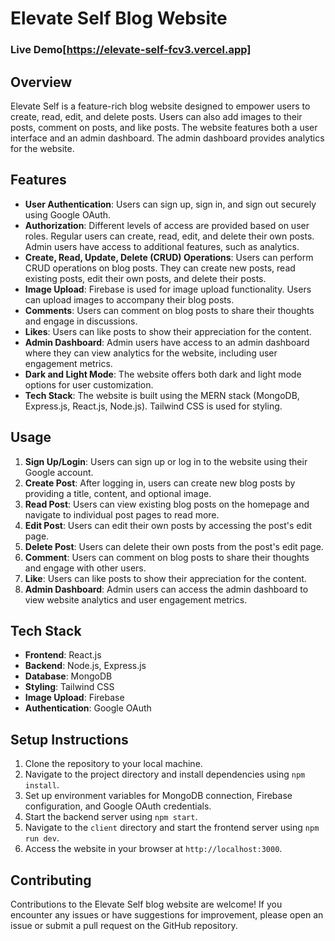 # Elevate Self Blog Website

### Live Demo[https://elevate-self-fcv3.vercel.app]

## Overview

Elevate Self is a feature-rich blog website designed to empower users to create, read, edit, and delete posts. Users can also add images to their posts, comment on posts, and like posts. The website features both a user interface and an admin dashboard. The admin dashboard provides analytics for the website.

## Features

- **User Authentication**: Users can sign up, sign in, and sign out securely using Google OAuth.
- **Authorization**: Different levels of access are provided based on user roles. Regular users can create, read, edit, and delete their own posts. Admin users have access to additional features, such as analytics.
- **Create, Read, Update, Delete (CRUD) Operations**: Users can perform CRUD operations on blog posts. They can create new posts, read existing posts, edit their own posts, and delete their posts.
- **Image Upload**: Firebase is used for image upload functionality. Users can upload images to accompany their blog posts.
- **Comments**: Users can comment on blog posts to share their thoughts and engage in discussions.
- **Likes**: Users can like posts to show their appreciation for the content.
- **Admin Dashboard**: Admin users have access to an admin dashboard where they can view analytics for the website, including user engagement metrics.
- **Dark and Light Mode**: The website offers both dark and light mode options for user customization.
- **Tech Stack**: The website is built using the MERN stack (MongoDB, Express.js, React.js, Node.js). Tailwind CSS is used for styling.

## Usage

1. **Sign Up/Login**: Users can sign up or log in to the website using their Google account.
2. **Create Post**: After logging in, users can create new blog posts by providing a title, content, and optional image.
3. **Read Post**: Users can view existing blog posts on the homepage and navigate to individual post pages to read more.
4. **Edit Post**: Users can edit their own posts by accessing the post's edit page.
5. **Delete Post**: Users can delete their own posts from the post's edit page.
6. **Comment**: Users can comment on blog posts to share their thoughts and engage with other users.
7. **Like**: Users can like posts to show their appreciation for the content.
8. **Admin Dashboard**: Admin users can access the admin dashboard to view website analytics and user engagement metrics.

## Tech Stack

- **Frontend**: React.js
- **Backend**: Node.js, Express.js
- **Database**: MongoDB
- **Styling**: Tailwind CSS
- **Image Upload**: Firebase
- **Authentication**: Google OAuth

## Setup Instructions

1. Clone the repository to your local machine.
2. Navigate to the project directory and install dependencies using `npm install`.
3. Set up environment variables for MongoDB connection, Firebase configuration, and Google OAuth credentials.
4. Start the backend server using `npm start`.
5. Navigate to the `client` directory and start the frontend server using `npm run dev`.
6. Access the website in your browser at `http://localhost:3000`.

## Contributing

Contributions to the Elevate Self blog website are welcome! If you encounter any issues or have suggestions for improvement, please open an issue or submit a pull request on the GitHub repository.
